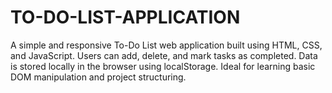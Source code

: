 # TO-DO-LIST-APPLICATION
A simple and responsive To-Do List web application built using HTML, CSS, and JavaScript. Users can add, delete, and mark tasks as completed. Data is stored locally in the browser using localStorage. Ideal for learning basic DOM manipulation and project structuring.

